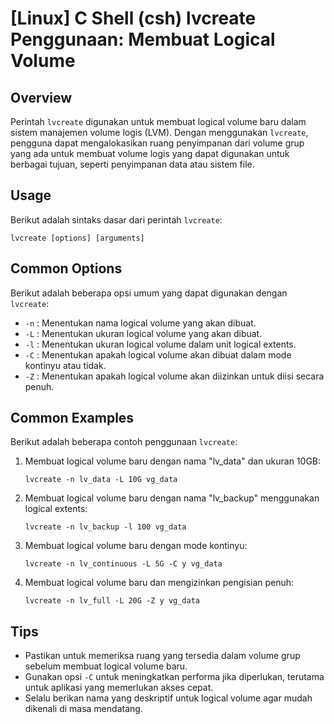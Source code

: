 # [Linux] C Shell (csh) lvcreate Penggunaan: Membuat Logical Volume

## Overview
Perintah `lvcreate` digunakan untuk membuat logical volume baru dalam sistem manajemen volume logis (LVM). Dengan menggunakan `lvcreate`, pengguna dapat mengalokasikan ruang penyimpanan dari volume grup yang ada untuk membuat volume logis yang dapat digunakan untuk berbagai tujuan, seperti penyimpanan data atau sistem file.

## Usage
Berikut adalah sintaks dasar dari perintah `lvcreate`:

```shell
lvcreate [options] [arguments]
```

## Common Options
Berikut adalah beberapa opsi umum yang dapat digunakan dengan `lvcreate`:

- `-n` : Menentukan nama logical volume yang akan dibuat.
- `-L` : Menentukan ukuran logical volume yang akan dibuat.
- `-l` : Menentukan ukuran logical volume dalam unit logical extents.
- `-C` : Menentukan apakah logical volume akan dibuat dalam mode kontinyu atau tidak.
- `-Z` : Menentukan apakah logical volume akan diizinkan untuk diisi secara penuh.

## Common Examples
Berikut adalah beberapa contoh penggunaan `lvcreate`:

1. Membuat logical volume baru dengan nama "lv_data" dan ukuran 10GB:
   ```shell
   lvcreate -n lv_data -L 10G vg_data
   ```

2. Membuat logical volume baru dengan nama "lv_backup" menggunakan logical extents:
   ```shell
   lvcreate -n lv_backup -l 100 vg_data
   ```

3. Membuat logical volume baru dengan mode kontinyu:
   ```shell
   lvcreate -n lv_continuous -L 5G -C y vg_data
   ```

4. Membuat logical volume baru dan mengizinkan pengisian penuh:
   ```shell
   lvcreate -n lv_full -L 20G -Z y vg_data
   ```

## Tips
- Pastikan untuk memeriksa ruang yang tersedia dalam volume grup sebelum membuat logical volume baru.
- Gunakan opsi `-C` untuk meningkatkan performa jika diperlukan, terutama untuk aplikasi yang memerlukan akses cepat.
- Selalu berikan nama yang deskriptif untuk logical volume agar mudah dikenali di masa mendatang.